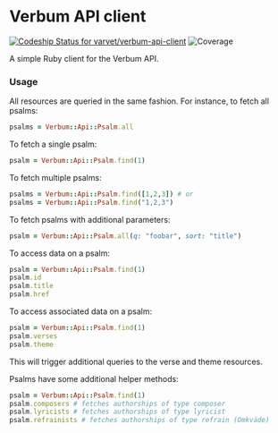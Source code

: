 # Verbum API client

[![Codeship Status for varvet/verbum-api-client](http://img.shields.io/codeship/8f6cdbb0-40e6-0132-61d2-361b888cab07.svg)](https://codeship.io/projects/44012)
![Coverage](http://varvet-badger.herokuapp.com/badges/varvet-verbum-api-client/coverage)

A simple Ruby client for the Verbum API.

### Usage

All resources are queried in the same fashion. For instance, to fetch all psalms:

```ruby
psalms = Verbum::Api::Psalm.all
```

To fetch a single psalm:

```ruby
psalm = Verbum::Api::Psalm.find(1)
```

To fetch multiple psalms:

```ruby
psalms = Verbum::Api::Psalm.find([1,2,3]) # or
psalms = Verbum::Api::Psalm.find("1,2,3")
```

To fetch psalms with additional parameters:

```ruby
psalm = Verbum::Api::Psalm.all(q: "foobar", sort: "title")
```

To access data on a psalm:

```ruby
psalm = Verbum::Api::Psalm.find(1)
psalm.id
psalm.title
psalm.href
```

To access associated data on a psalm:

```ruby
psalm = Verbum::Api::Psalm.find(1)
psalm.verses
psalm.theme
```

This will trigger additional queries to the verse and theme resources.

Psalms have some additional helper methods:

```ruby
psalm = Verbum::Api::Psalm.find(1)
psalm.composers # fetches authorships of type composer
psalm.lyricists # fetches authorships of type lyricist
psalm.refrainists # fetches authorships of type refrain (Omkväde)
```
